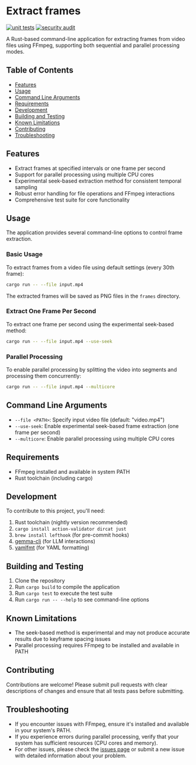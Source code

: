 # Extract frames

[![unit tests](https://github.com/egorsmkv/read-video-rs/actions/workflows/test.yml/badge.svg)](https://github.com/egorsmkv/read-video-rs/actions/workflows/test.yml)
[![security audit](https://github.com/egorsmkv/extract-frames-rs/actions/workflows/audit.yml/badge.svg)](https://github.com/egorsmkv/extract-frames-rs/actions/workflows/audit.yml)

A Rust-based command-line application for extracting frames from video files using FFmpeg, supporting both sequential and parallel processing modes.

## Table of Contents

* [Features](#features)
* [Usage](#usage)
* [Command Line Arguments](#command-line-arguments)
* [Requirements](#requirements)
* [Development](#development)
* [Building and Testing](#building-and-testing)
* [Known Limitations](#known-limitations)
* [Contributing](#contributing)
* [Troubleshooting](#troubleshooting)

## Features

* Extract frames at specified intervals or one frame per second
* Support for parallel processing using multiple CPU cores
* Experimental seek-based extraction method for consistent temporal sampling
* Robust error handling for file operations and FFmpeg interactions
* Comprehensive test suite for core functionality

## Usage

The application provides several command-line options to control frame extraction.

### Basic Usage

To extract frames from a video file using default settings (every 30th frame):

```bash
cargo run -- --file input.mp4
```

The extracted frames will be saved as PNG files in the `frames` directory.

### Extract One Frame Per Second

To extract one frame per second using the experimental seek-based method:

```bash
cargo run -- --file input.mp4 --use-seek
```

### Parallel Processing

To enable parallel processing by splitting the video into segments and processing them concurrently:

```bash
cargo run -- --file input.mp4 --multicore
```

## Command Line Arguments

* `--file <PATH>`: Specify input video file (default: "video.mp4")
* `--use-seek`: Enable experimental seek-based frame extraction (one frame per second)
* `--multicore`: Enable parallel processing using multiple CPU cores

## Requirements

* FFmpeg installed and available in system PATH
* Rust toolchain (including cargo)

## Development

To contribute to this project, you'll need:

1. Rust toolchain (nightly version recommended)
2. `cargo install action-validator dircat just`
3. `brew install lefthook` (for pre-commit hooks)
4. [gemma-cli](https://github.com/egorsmkv/gemma-cli) (for LLM interactions)
5. [yamlfmt](https://github.com/google/yamlfmt) (for YAML formatting)

## Building and Testing

1. Clone the repository
2. Run `cargo build` to compile the application
3. Run `cargo test` to execute the test suite
4. Run `cargo run -- --help` to see command-line options

## Known Limitations

* The seek-based method is experimental and may not produce accurate results due to keyframe spacing issues
* Parallel processing requires FFmpeg to be installed and available in PATH

## Contributing

Contributions are welcome! Please submit pull requests with clear descriptions of changes and ensure that all tests pass before submitting.

## Troubleshooting

* If you encounter issues with FFmpeg, ensure it's installed and available in your system's PATH.
* If you experience errors during parallel processing, verify that your system has sufficient resources (CPU cores and memory).
* For other issues, please check the [issues page](https://github.com/egorsmkv/extract-frames-rs/issues) or submit a new issue with detailed information about your problem.
